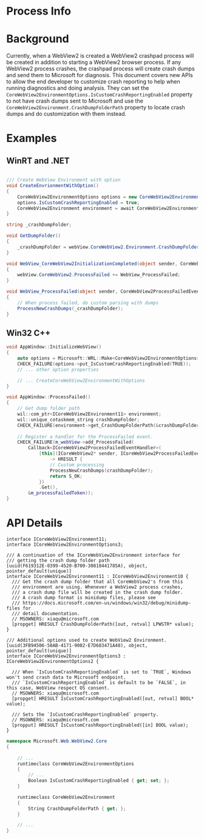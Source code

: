 Process Info
===

# Background
Currently, when a WebView2 is created a WebView2 crashpad process will be created in addition to starting a WebView2 browser process. If any WebView2 process crashes, the crashpad process will create crash dumps and send them to Microsoft for diagnosis. This document covers new APIs to allow the end developer to customize crash reporting to help when running diagnostics and doing analysis. They can set the `CoreWebView2EnvironmentOptions.IsCustomCrashReportingEnabled` property to not have crash dumps sent to Microsoft and use the `CoreWebView2Environment.CrashDumpFolderPath` property to locate crash dumps and do customization with them instead.

# Examples
## WinRT and .NET   
```c#

/// Create WebView Environment with option
void CreateEnvrionmentWithOption()
{
    CoreWebView2EnvironmentOptions options = new CoreWebView2EnvironmentOptions();
    options.IsCustomCrashReportingEnabled = true;
    CoreWebView2Environment environment = await CoreWebView2Environment.CreateAsync(BrowserExecutableFolder, UserDataFolder, options);
}

string _crashDumpFolder;

void GetDumpFolder()
{
    _crashDumpFolder = webView.CoreWebView2.Environment.CrashDumpFolderPath;
}

void WebView_CoreWebView2InitializationCompleted(object sender, CoreWebView2InitializationCompletedEventArgs e)
{
    webView.CoreWebView2.ProcessFailed += WebView_ProcessFailed;
}

void WebView_ProcessFailed(object sender, CoreWebView2ProcessFailedEventArgs e)
{
    // When process failed, do custom parsing with dumps
    ProcessNewCrashDumps(_crashDumpFolder);
}

```
## Win32 C++
```cpp
void AppWindow::InitializeWebView()
{
    auto options = Microsoft::WRL::Make<CoreWebView2EnvironmentOptions>();
    CHECK_FAILURE(options->put_IsCustomCrashReportingEnabled(TRUE));
    // ... other option properties

    // ... CreateCoreWebView2EnvironmentWithOptions
}

void AppWindow::ProcessFailed()
{
    // Get dump folder path
    wil::com_ptr<ICoreWebView2Environment11> environment;
    wil::unique_cotaskmem_string crashDumpFolder;
    CHECK_FAILURE(environment->get_CrashDumpFolderPath(&crashDumpFolder));
	
	// Register a handler for the ProcessFailed event.
    CHECK_FAILURE(m_webView->add_ProcessFailed(
        Callback<ICoreWebView2ProcessFailedEventHandler>(
            [this](ICoreWebView2* sender, ICoreWebView2ProcessFailedEventArgs* argsRaw)
                -> HRESULT {
                // Custom processing
				ProcessNewCrashDumps(crashDumpFolder);
                return S_OK;
            })
            .Get(),
        &m_processFailedToken));
}
```

# API Details
```
interface ICoreWebView2Environment11;
interface ICoreWebView2EnvironmentOptions3;

/// A continuation of the ICoreWebView2Environment interface for
/// getting the crash dump folder path
[uuid(F619312E-0399-4520-B700-30818441785A), object, pointer_default(unique)]
interface ICoreWebView2Environment11 : ICoreWebView2Environment10 {
  /// Get the crash dump folder that all CoreWebView2's from this
  /// environment are using. Whenever a WebView2 process crashes, 
  /// a crash dump file will be created in the crash dump folder.
  /// A crash dump format is minidump files, please see
  /// https://docs.microsoft.com/en-us/windows/win32/debug/minidump-files for 
  /// detail documentation.
  // MSOWNERS: xiaqu@microsoft.com
  [propget] HRESULT CrashDumpFolderPath([out, retval] LPWSTR* value);
}

/// Additional options used to create WebView2 Environment.
[uuid(3FB94506-58AB-4171-9082-E7D683471A48), object, pointer_default(unique)]
interface ICoreWebView2EnvironmentOptions3 : ICoreWebView2EnvironmentOptions2 {

  /// When `IsCustomCrashReportingEnabled` is set to `TRUE`, Windows won't send crash data to Microsoft endpoint.
  /// `IsCustomCrashReportingEnabled` is default to be `FALSE`, in this case, WebView respect OS consent. 
  // MSOWNERS: xiaqu@microsoft.com
  [propget] HRESULT IsCustomCrashReportingEnabled([out, retval] BOOL* value);

  /// Sets the `IsCustomCrashReportingEnabled` property.
  // MSOWNERS: xiaqu@microsoft.com
  [propput] HRESULT IsCustomCrashReportingEnabled([in] BOOL value);
}
```

```c# (but really MIDL3)
namespace Microsoft.Web.WebView2.Core
{
    
    // ...
    runtimeclass CoreWebView2EnvironmentOptions
    {
        // ...
        Boolean IsCustomCrashReportingEnabled { get; set; };
    }

    runtimeclass CoreWebView2Environment
    {
        String CrashDumpFolderPath { get; };
    }

    // ...
}
```

